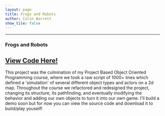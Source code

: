 ```yaml
---
layout: page
title: Frogs and Robots
author: Colin Barrett
show_tile: false
---
```


  <section id="one">
    <div class="inner">
    
<div class="row 200%">
	<div class="6u 12u$(medium)">


<hr class="major" />
<h3> Frogs and Robots</h3>

<h2> <a href='https://github.com/cbarre01/project5'>View Code Here!</a> </h2>

<p> This project was the culmination of my Project Based Object Oriented Programming course, where we took a raw script of 1000+ lines which defined a 'simulation' of several different object types and actors on a 2d map. Throughout the course we refactored and redesigned the project, changing its structure, its pathfinding, and eventually modifying the behavior and adding our own objects to turn it into our own game. I'll build a demo soon but for now you can view the source code and download it to build/play youself! </p>


</div>

<div class="6u$ 12u$(medium)">
<h4></h4>
<span class="image fit"><img src="{% link assets/images/frog.jpg %}" alt="" /></span>
